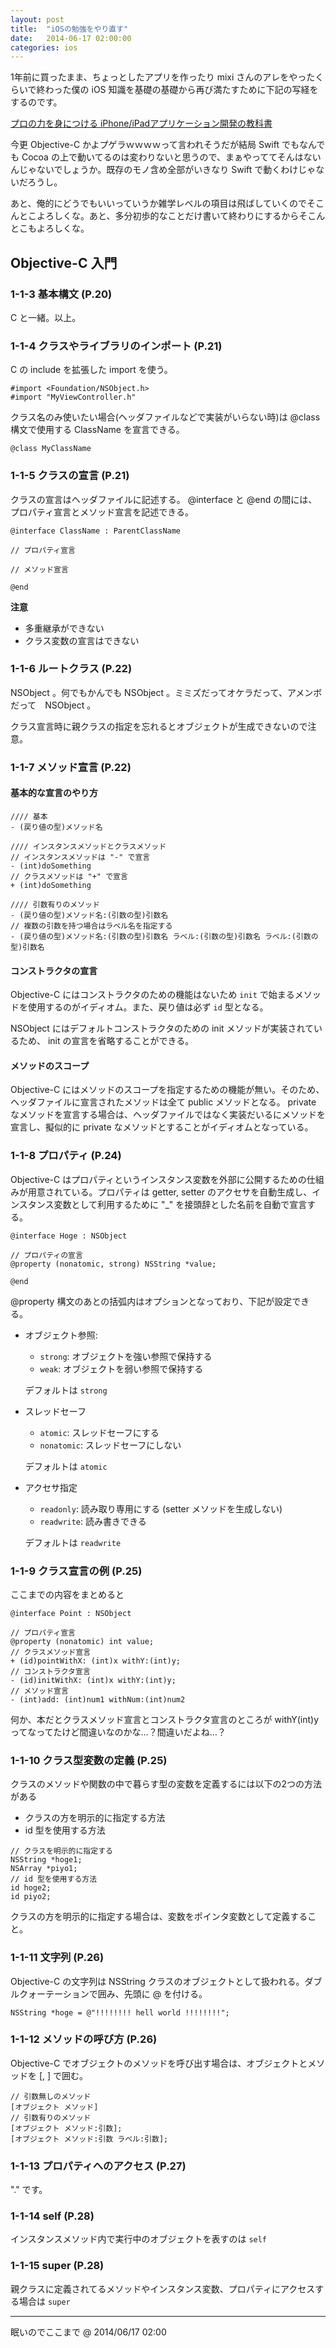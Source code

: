 ```yaml
---
layout: post
title:  "iOSの勉強をやり直す"
date:   2014-06-17 02:00:00
categories: ios 
---
```


1年前に買ったまま、ちょっとしたアプリを作ったり mixi さんのアレをやったくらいで終わった僕の iOS 知識を基礎の基礎から再び満たすために下記の写経をするのです。

[プロの力を身につける iPhone/iPadアプリケーション開発の教科書](http://www.amazon.co.jp/dp/4797367180)

今更 Objective-C かよプゲラｗｗｗｗって言われそうだが結局 Swift でもなんでも Cocoa の上で動いてるのは変わりないと思うので、まぁやっててそんはないんじゃないでしょうか。既存のモノ含め全部がいきなり Swift で動くわけじゃないだろうし。

あと、俺的にどうでもいいっていうか雑学レベルの項目は飛ばしていくのでそこんとこよろしくな。あと、多分初歩的なことだけ書いて終わりにするからそこんとこもよろしくな。

## Objective-C 入門

### 1-1-3 基本構文 (P.20)

C と一緒。以上。


### 1-1-4 クラスやライブラリのインポート (P.21)

C の include を拡張した import を使う。

```
#import <Foundation/NSObject.h>
#import "MyViewController.h"
```

クラス名のみ使いたい場合(ヘッダファイルなどで実装がいらない時)は @class 構文で使用する ClassName を宣言できる。

```
@class MyClassName
```


### 1-1-5 クラスの宣言 (P.21)

クラスの宣言はヘッダファイルに記述する。 @interface と @end の間には、プロパティ宣言とメソッド宣言を記述できる。

```
@interface ClassName : ParentClassName

// プロパティ宣言

// メソッド宣言

@end
```

**注意**

- 多重継承ができない
- クラス変数の宣言はできない



### 1-1-6 ルートクラス (P.22)

NSObject 。何でもかんでも NSObject 。ミミズだってオケラだって、アメンボだって　NSObject 。

クラス宣言時に親クラスの指定を忘れるとオブジェクトが生成できないので注意。



### 1-1-7 メソッド宣言 (P.22)

#### 基本的な宣言のやり方

```
//// 基本
- (戻り値の型)メソッド名

//// インスタンスメソッドとクラスメソッド
// インスタンスメソッドは "-" で宣言
- (int)doSomething
// クラスメソッドは "+" で宣言
+ (int)doSomething

//// 引数有りのメソッド
- (戻り値の型)メソッド名:(引数の型)引数名
// 複数の引数を持つ場合はラベル名を指定する
- (戻り値の型)メソッド名:(引数の型)引数名 ラベル:(引数の型)引数名 ラベル:(引数の型)引数名
```

#### コンストラクタの宣言

Objective-C にはコンストラクタのための機能はないため `init` で始まるメソッドを使用するのがイディオム。また、戻り値は必ず `id` 型となる。

NSObject にはデフォルトコンストラクタのための init メソッドが実装されているため、 init の宣言を省略することができる。


#### メソッドのスコープ

Objective-C にはメソッドのスコープを指定するための機能が無い。そのため、ヘッダファイルに宣言されたメソッドは全て public メソッドとなる。 private なメソッドを宣言する場合は、ヘッダファイルではなく実装だいるにメソッドを宣言し、擬似的に private なメソッドとすることがイディオムとなっている。


### 1-1-8 プロパティ (P.24)

Objective-C はプロパティというインスタンス変数を外部に公開するための仕組みが用意されている。プロパティは getter, setter のアクセサを自動生成し、インスタンス変数として利用するために "_" を接頭辞とした名前を自動で宣言する。

```
@interface Hoge : NSObject

// プロパティの宣言
@property (nonatomic, strong) NSString *value;

@end
```

@property 構文のあとの括弧内はオプションとなっており、下記が設定できる。

- オブジェクト参照:
    - `strong`:  オブジェクトを強い参照で保持する
    - `weak`: オブジェクトを弱い参照で保持する

    デフォルトは `strong`
- スレッドセーフ
    - `atomic`: スレッドセーフにする
    - `nonatomic`: スレッドセーフにしない

    デフォルトは `atomic`
- アクセサ指定
    - `readonly`: 読み取り専用にする (setter メソッドを生成しない)
    - `readwrite`: 読み書きできる

    デフォルトは `readwrite`


### 1-1-9 クラス宣言の例 (P.25)

ここまでの内容をまとめると

```
@interface Point : NSObject

// プロパティ宣言
@property (nonatomic) int value;
// クラスメソッド宣言
+ (id)pointWithX: (int)x withY:(int)y;
// コンストラクタ宣言
- (id)initWithX: (int)x withY:(int)y;
// メソッド宣言
- (int)add: (int)num1 withNum:(int)num2
```

何か、本だとクラスメソッド宣言とコンストラクタ宣言のところが withY(int)y ってなってたけど間違いなのかな…？間違いだよね…？


### 1-1-10 クラス型変数の定義 (P.25)

クラスのメソッドや関数の中で暮らす型の変数を定義するには以下の2つの方法がある

- クラスの方を明示的に指定する方法
- id 型を使用する方法

```
// クラスを明示的に指定する
NSString *hoge1;
NSArray *piyo1;
// id 型を使用する方法
id hoge2;
id piyo2;
```

クラスの方を明示的に指定する場合は、変数をポインタ変数として定義すること。


### 1-1-11 文字列 (P.26)

Objective-C の文字列は NSString クラスのオブジェクトとして扱われる。ダブルクォーテーションで囲み、先頭に @ を付ける。

```
NSString *hoge = @"!!!!!!!! hell world !!!!!!!!";
```


### 1-1-12 メソッドの呼び方 (P.26)

Objective-C でオブジェクトのメソッドを呼び出す場合は、オブジェクトとメソッドを [, ] で囲む。

```
// 引数無しのメソッド
[オブジェクト メソッド]
// 引数有りのメソッド
[オブジェクト メソッド:引数];
[オブジェクト メソッド:引数 ラベル:引数];
```


### 1-1-13 プロパティへのアクセス (P.27)

"." です。


### 1-1-14 self (P.28)

インスタンスメソッド内で実行中のオブジェクトを表すのは `self`


### 1-1-15 super (P.28)

親クラスに定義されてるメソッドやインスタンス変数、プロパティにアクセスする場合は `super`

--------------------------------

眠いのでここまで @ 2014/06/17 02:00
